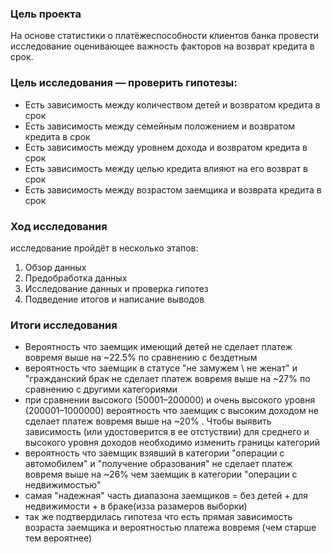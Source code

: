 ### Цель проекта
На основе статистики о платёжеспособности клиентов банка провести исследование оценивающее важность факторов на возврат кредита в срок.

### Цель исследования — проверить гипотезы:
* Есть зависимость между количеством детей и возвратом кредита в срок
* Есть зависимость между семейным положением и возвратом кредита в срок
* Есть зависимость между уровнем дохода и возвратом кредита в срок
* Есть зависимость между целью кредита влияют на его возврат в срок
* Есть зависимость между возрастом заемщика и возврата кредита в срок

### Ход исследования
исследование пройдёт в несколько этапов:
 1. Обзор данных
 2. Предобработка данных
 3. Исследование данных и проверка гипотез
 4. Подведение итогов и написание выводов

### Итоги исследования

- Вероятность что заемщик имеющий детей не сделает платеж вовремя выше на ~22.5% по сравнению с бездетным
- вероятность что заемщик в статусе "не замужем \ не женат" и "гражданский брак не сделает платеж вовремя выше на ~27% по сравнению с другими категориями
- при сравнении высокого (50001–200000) и очень высокого уровня (200001–1000000) вероятность что заемщик с высоким доходом не сделает платеж вовремя выше на ~20% . Чтобы выявить зависимость (или удостоверится в ее отстуствии) для среднего и высокого уровня доходов необходимо изменить границы категорий
- вероятность что заемщик взявший в категории "операции с автомобилем" и "получение образования" не сделает платеж вовремя выше на ~26% чем заемщик в категории "операции с недвижимостью"
- самая "надежная" часть диапазона заемщиков = без детей + для недвижимости + в браке(изза разамеров выборки)
- так же подтвердилась гипотеза что есть прямая зависимость возраста заемщика и вероятностью платежа вовремя (чем старше тем вероятнее)
